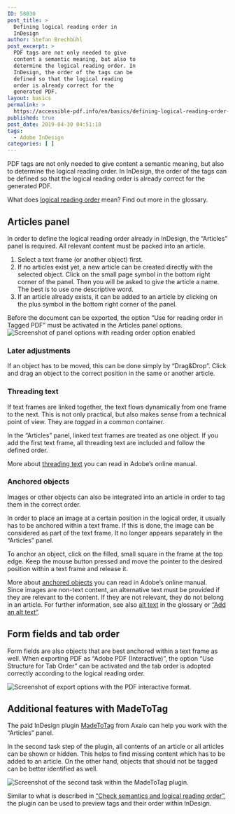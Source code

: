 ```yaml
---
ID: 58030
post_title: >
  Defining logical reading order in
  InDesign
author: Stefan Brechbühl
post_excerpt: >
  PDF tags are not only needed to give
  content a semantic meaning, but also to
  determine the logical reading order. In
  InDesign, the order of the tags can be
  defined so that the logical reading
  order is already correct for the
  generated PDF.
layout: basics
permalink: >
  https://accessible-pdf.info/en/basics/defining-logical-reading-order-in-indesign/
published: true
post_date: 2019-04-30 04:51:18
tags:
  - Adobe InDesign
categories: [ ]
---
```

PDF tags are not only needed to give content a semantic meaning, but also to determine the logical reading order. In InDesign, the order of the tags can be defined so that the logical reading order is already correct for the generated PDF.

<aside class="note-block">What does <a href="https://accessible-pdf.info/en/glossary/#logical-reading-order">logical reading order</a> mean? Find out more in the glossary.</aside>

## Articles panel

In order to define the logical reading order already in InDesign, the “Articles” panel is required. All relevant content must be packed into an article.

1. Select a text frame (or another object) first.
2. If no articles exist yet, a new article can be created directly with the selected object. Click on the small page symbol in the bottom right corner of the panel. Then you will be asked to give the article a name. The best is to use one descriptive word.
3. If an article already exists, it can be added to an article by clicking on the plus symbol in the bottom right corner of the panel.

<p class="warning-block">Before the document can be exported, the option “Use for reading order in Tagged PDF” must be activated in the Articles panel options.<br><img src="https://accessible-pdf.info/content/uploads/indesign-articles-option.png" alt="Screenshot of panel options with reading order option enabled"/></p>

### Later adjustments

If an object has to be moved, this can be done simply by “Drag&Drop”. Click and drag an object to the correct position in the same or another article.

### Threading text

If text frames are linked together, the text flows dynamically from one frame to the next. This is not only practical, but also makes sense from a technical point of view. They are *tagged* in a common container.

In the “Articles” panel, linked text frames are treated as one object. If you add the first text frame, all threading text are included and follow the defined order.

<aside class="note-block">More about <a href="https://helpx.adobe.com/indesign/using/threading-text.html">threading text</a> you can read in Adobe’s online manual.</aside>

### Anchored objects

Images or other objects can also be integrated into an article in order to tag them in the correct order.

In order to place an image at a certain position in the logical order, it usually has to be anchored within a text frame. If this is done, the image can be considered as part of the text frame. It no longer appears separately in the “Articles” panel.

To anchor an object, click on the filled, small square in the frame at the top edge. Keep the mouse button pressed and move the pointer to the desired position within a text frame and release it.

<aside class="note-block">More about <a href="https://helpx.adobe.com/indesign/using/anchored-objects.html">anchored objects</a> you can read in Adobe’s online manual.</aside>

<aside class="note-block">Since images are non-text content, an alternative text must be provided if they are relevant to the content. If they are not relevant, they do not belong in an article. For further information, see also <a href="https://accessible-pdf.info/en/glossary/#alt-text">alt text</a> in the glossary or <a href="https://accessible-pdf.info/en/basics/add-an-alt-text/">“Add an alt text”</a>.</aside>

## Form fields and tab order

Form fields are also objects that are best anchored within a text frame as well. When exporting PDF as “Adobe PDF (Interactive)”, the option “Use Structure for Tab Order” can be activated and the tab order is adopted correctly according to the logical reading order.

![Screenshot of export options with the PDF interactive format.](https://accessible-pdf.info/content/uploads/indesign-export-interactive.png)

## Additional features with MadeToTag

The paid InDesign plugin [MadeToTag](https://www.axaio.com/doku.php/en:products:madetotag) from Axaio can help you work with the “Articles” panel.

In the second task step of the plugin, all contents of an article or all articles can be shown or hidden. This helps to find missing content which has to be added to an article. On the other hand, objects that should not be tagged can be better identified as well.

![Screenshot of the second task within the MadeToTag plugin.](https://accessible-pdf.info/content/uploads/mtt-article.png)

Similar to what is described in [“Check semantics and logical reading order”](https://accessible-pdf.info/en/basics/check-semantics-and-logical-reading-order/), the plugin can be used to preview tags and their order within InDesign.